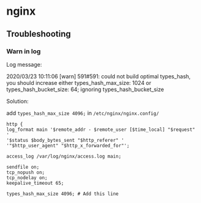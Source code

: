 
# nginx

## Troubleshooting

### Warn in log

Log message:

2020/03/23 10:11:06 [warn] 591#591: could not build optimal types\_hash,
you should increase either types\_hash\_max\_size: 1024 or types\_hash\_bucket\_size: 64;
ignoring types\_hash\_bucket\_size

Solution:

add `types_hash_max_size 4096;` in `/etc/nginx/nginx.config/`

```
http {
log_format main '$remote_addr - $remote_user [$time_local] "$request" '
'$status $body_bytes_sent "$http_referer" '
'"$http_user_agent" "$http_x_forwarded_for"';

access_log /var/log/nginx/access.log main;

sendfile on;
tcp_nopush on;
tcp_nodelay on;
keepalive_timeout 65;

types_hash_max_size 4096; # Add this line
```
